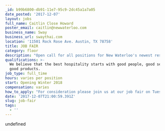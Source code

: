 ```yaml
---
_id: b99b6800-db91-11e7-95c9-2dc45a1a7a05
date_posted: '2017-12-07'
layout: jobs
full_name: Caitlin Close Howard
poster_email: caitlin@newwaterloo.com
business_name: Sway
business_url: swaythai.com
location: '11501 Rock Rose Ave. Austin, TX 78758'
title: JOB FAIR
category: floor
description: "Open call for all positions for New Waterloo's newest restaurant: \r\n\r\nNew Waterloo is hosting an open call for all positions for their newest restaurant, Sway, located on Rock Rose in the Domain Northside. \r\n\r\nWhen:\r\nTuesday, December 12th\r\n10:00am to 4:00pm  \r\n\r\nWhere:\r\nROCK ROSE HALL\r\n11420 Rock Rose #100b, Austin, TX 78758\r\n\r\nWe’re looking for:\r\nSous Chefs \r\nLine Cooks \r\nPastry Cooks \r\nPrep Cooks\r\nDishwashers\r\nEntry Level FOH Managers \r\nServers\r\nCocktail Servers\r\nRunners\r\nBartenders\r\nBussers\r\n\r\nSway is an award-winning modern Thai restaurant with its original location located on South 1st Street. Named one of the ’50 Best New Restaurants in America’ by Bon Appétit Magazine. Sway will be expanding in January 2018 with its newest location Sway Rock Rose located in the Domain Northside.  Sway Rock Rose will be headed by Corporate Executive Chef Charles Schlinger and Chef de Cuisine Stacey Jones.\r\n\r\nFor questions please email: jobs.domain@swaythai.com"
qualifications: >-
  We believe that the best hospitality starts with good people, good service and
  good products.
job_type: full_time
hours: varies per position
start: Opening Winter 2018
compensation: varies
how_to_apply: "For consideration please join us at our job fair on Tuesday, December 12th from 10:00am to 4:00pm at Rock Rose Hall. \r\n\r\nFor questions, please reach out to jobs.domain@swaythai.com\r\n\r\nswaythai.com"
date: '2017-12-07T21:00:59.391Z'
slug: job-fair
tags:
  - ''
---
```

undefined
